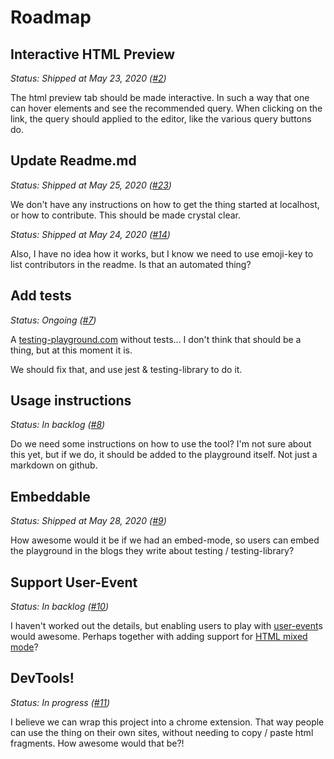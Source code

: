 # Roadmap

## Interactive HTML Preview

_Status: Shipped at May 23, 2020 ([#2](https://github.com/smeijer/testing-playground/issues/2))_

The html preview tab should be made interactive. In such a way that one can hover elements and see the recommended query. When clicking on the link, the query should applied to the editor, like the various query buttons do.

## Update Readme.md

_Status: Shipped at May 25, 2020 ([#23](https://github.com/smeijer/testing-playground/pull/23))_

We don't have any instructions on how to get the thing started at localhost, or how to contribute. This should be made crystal clear.

_Status: Shipped at May 24, 2020 ([#14](https://github.com/smeijer/testing-playground/issues/4))_

Also, I have no idea how it works, but I know we need to use emoji-key to list contributors in the readme. Is that an automated thing?

## Add tests

_Status: Ongoing ([#7](https://github.com/smeijer/testing-playground/issues/7))_

A [testing-playground.com] without tests... I don't think that should be a thing, but at this moment it is.

We should fix that, and use jest & testing-library to do it.

## Usage instructions

_Status: In backlog ([#8](https://github.com/smeijer/testing-playground/issues/8))_

Do we need some instructions on how to use the tool? I'm not sure about this yet, but if we do, it should be added to the playground itself. Not just a markdown on github.

## Embeddable

_Status: Shipped at May 28, 2020 ([#9](https://github.com/smeijer/testing-playground/issues/9))_

How awesome would it be if we had an embed-mode, so users can embed the playground in the blogs they write about testing / testing-library?

## Support User-Event

_Status: In backlog ([#10](https://github.com/smeijer/testing-playground/issues/10))_

I haven't worked out the details, but enabling users to play with [user-event]s would awesome. Perhaps together with adding support for [HTML mixed mode]?

## DevTools!

_Status: In progress ([#11](https://github.com/smeijer/testing-playground/issues/11))_

I believe we can wrap this project into a chrome extension. That way people can use the thing on their own sites, without needing to copy / paste html fragments. How awesome would that be?!

[testing-playground.com]: https://testing-playground.com
[html mixed mode]: https://codemirror.net/mode/htmlmixed/index.html
[user-event]: https://testing-library.com/docs/ecosystem-user-event
